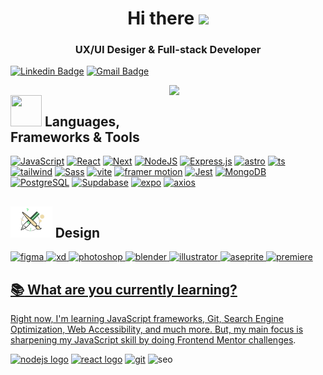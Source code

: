
<h1 align="center"> Hi there <img src="https://media.giphy.com/media/hvRJCLFzcasrR4ia7z/giphy.gif" width="35"></h1>
<h3 align="center">UX/UI Desiger & Full-stack Developer</h3>

[![Linkedin Badge](https://img.shields.io/badge/-yousefelassal-blue?style=flat&logo=Linkedin&logoColor=white&link=https://www.linkedin.com/in/yousefelassal/)](https://www.linkedin.com/in/yousefelassal/)
[![Gmail Badge](https://img.shields.io/badge/-yousefsameh24-c14438?style=flat&logo=Gmail&logoColor=white&link=mailto:yousefsameh24@gmail.com)](mailto:yousefsameh24@gmail.com)

<a href="https://github.com/yousefelassal"><img align="right" src="https://media1.giphy.com/media/3o752mkVmOpzaSxRo4/giphy.gif?cid=790b761151aa094c1459094652f9faf01155315aa3167975&rid=giphy.gif&ct=g" width="250px" height="auto"></a></h2>

## <img src="https://media2.giphy.com/media/QssGEmpkyEOhBCb7e1/giphy.gif?cid=ecf05e47a0n3gi1bfqntqmob8g9aid1oyj2wr3ds3mg700bl&rid=giphy.gif" width="50px" height="50px"> Languages, Frameworks & Tools

<div>
<!--   <a margin="20" href="https://developer.mozilla.org/en-US/docs/Web/HTML" target="_blank"><img  alt="HTML5" src="https://img.shields.io/badge/html5-%23E34F26.svg?style=for-the-badge&logo=html5&logoColor=white"/></a>
  <a margin="20" href="https://developer.mozilla.org/en-US/docs/Web/CSS" target="_blank"><img  alt="CSS3" src="https://img.shields.io/badge/css3-%231572B6.svg?style=for-the-badge&logo=css3&logoColor=white"/></a> -->
  <a margin="20" href="https://developer.mozilla.org/en-US/docs/Web/JavaScript" target="_blank"><img  alt="JavaScript" src="https://img.shields.io/badge/javascript-%23323330.svg?style=for-the-badge&logo=javascript&logoColor=%23F7DF1E"/></a>
  <a margin="20" href="https://reactjs.org" target="_blank"><img  alt="React" src="https://img.shields.io/badge/react-%2320232a.svg?style=for-the-badge&logo=react&logoColor=%2361DAFB"/></a>
  <a margin="20" href="https://nextjs.org/" target="_blank"><img  alt="Next" src="https://img.shields.io/static/v1?style=for-the-badge&message=Next.js&color=000000&logo=Next.js&logoColor=FFFFFF&label="/></a>
  <a margin="20" href="https://nodejs.org" target="_blank"><img  alt="NodeJS" src="https://img.shields.io/badge/node.js-6DA55F?style=for-the-badge&logo=node.js&logoColor=white"/></a>
    <a margin="20" href="https://expressjs.com" target="_blank"><img  alt="Express.js" src="https://img.shields.io/badge/express.js-%23404d59.svg?style=for-the-badge&logo=express&logoColor=%2361DAFB"/></a>
<!--   <a margin="20" href="https://cplusplus.com/" target="_blank"><img alt ="C++" src="https://img.shields.io/static/v1?style=for-the-badge&message=C%2B%2B&color=00599C&logo=C%2B%2B&logoColor=FFFFFF&label="/></a>
  <a margin="20" href="https://www.java.com/en/" target="_blank"><img  alt="java" src ="https://img.shields.io/badge/Java-ED8B00?style=for-the-badge&logo=java&logoColor=white"/></a> -->
<!--   <a margin="20" href="https://www.python.org/" target="_blank"><img  alt="python" src ="https://img.shields.io/badge/Python-14354C?style=for-the-badge&logo=python&logoColor=white"/></a> -->
  <a marigin="20" href= "https://astro.build/" target="_blank"><img src = "https://img.shields.io/static/v1?style=for-the-badge&message=Astro&color=FF5D01&logo=Astro&logoColor=FFFFFF&label=" alt = "astro" /></a>
  <a marigin="20" href= "https://www.typescriptlang.org/" target="_blank"><img src = "https://img.shields.io/badge/TypeScript-007ACC?style=for-the-badge&logo=typescript&logoColor=white" alt = "ts" /></a>
  <a margin="20" href="https://tailwindcss.com/" target="_blank"><img alt ="tailwind" src="https://img.shields.io/static/v1?style=for-the-badge&message=Tailwind+CSS&color=222222&logo=Tailwind+CSS&logoColor=06B6D4&label=" /></a>
<!--   <a margin="20" href="https://webpack.js.org/" target="_blank"><img alt="webpack" src="https://img.shields.io/static/v1?style=for-the-badge&message=Webpack&color=222222&logo=Webpack&logoColor=8DD6F9&label=" /></a> -->
  <a margin="20" href="https://sass-lang.com/" target="_blank"><img alt="Sass" src="https://img.shields.io/static/v1?style=for-the-badge&message=Sass&color=CC6699&logo=Sass&logoColor=FFFFFF&label=" /></a>
  <a margin="20" href="https://vitejs.dev/"><img alt="vite" src="https://img.shields.io/static/v1?style=for-the-badge&message=Vite&color=646CFF&logo=Vite&logoColor=FFFFFF&label="/></a>
<!--   <a margin="20" href="https://reactrouter.com/"><img alt="react router" src="https://img.shields.io/static/v1?style=for-the-badge&message=React+Router&color=CA4245&logo=React+Router&logoColor=FFFFFF&label="/></a> -->
  <a margin="20" href="https://www.framer.com/motion/"><img alt="framer motion" src="https://img.shields.io/static/v1?style=for-the-badge&message=Framer+Motion&color=0055FF&logo=Framer&logoColor=FFFFFF&label="/></a>
  <a margin="20" href="https://jestjs.io/" target="_blank"><img  alt="Jest" src="https://img.shields.io/static/v1?style=for-the-badge&message=Jest&color=C21325&logo=Jest&logoColor=FFFFFF&label="/></a>
  <a margin="20" href="https://www.mongodb.com/" target="_blank"><img  alt="MongoDB" src="https://img.shields.io/static/v1?style=for-the-badge&message=MongoDB&color=47A248&logo=MongoDB&logoColor=FFFFFF&label="/></a>
  <a margin="20" href="https://www.postgresql.org/" target="_blank"><img  alt="PostgreSQL" src="https://img.shields.io/static/v1?style=for-the-badge&message=PostgreSQL&color=4169E1&logo=PostgreSQL&logoColor=FFFFFF&label="/></a>
  <a margin="20" href="https://supabase.com/" target="_blank"><img  alt="Supdabase" src="https://img.shields.io/static/v1?style=for-the-badge&message=Supabase&color=222222&logo=Supabase&logoColor=3ECF8E&label="/></a>
  <a marigin="20" href= "https://expo.dev/" target="_blank"><img src = "https://img.shields.io/badge/expo-1C1E24?style=for-the-badge&logo=expo&logoColor=#D04A37" alt = "expo" /></a>
  <a margin="20" href="https://axios-http.com/docs/intro"><img alt="axios" src="https://img.shields.io/static/v1?style=for-the-badge&message=Axios&color=5A29E4&logo=Axios&logoColor=FFFFFF&label="/></a>
</div>
      
## <img src="https://github.com/yousefelassal/Flappy-Bird-Clone/blob/8d5b83b5f4f448982cd615827689cec437c5ce25/output-onlinegiftools.gif" width="auto" height="50px"> Design
<div>
  <a marigin="20" href= "https://www.figma.com/" target="_blank"><img src = "https://img.shields.io/badge/figma-%23F24E1E.svg?style=for-the-badge&logo=figma&logoColor=white" alt = "figma" />
  <a marigin="20" href= "https://www.adobe.com/" target="_blank"><img src = "https://img.shields.io/static/v1?style=for-the-badge&message=Adobe+XD&color=FF61F6&logo=Adobe+XD&logoColor=FFFFFF&label=" alt = "xd" />
  <a marigin="20" href= "https://www.adobe.com/" target="_blank"><img src = "https://img.shields.io/badge/photoshop-%2331A8FF.svg?style=for-the-badge&logo=adobe%20photoshop&logoColor=white" alt = "photoshop" />
    <a marigin="20" href= "https://www.blender.org/" target="_blank"><img  alt="blender" src="https://img.shields.io/badge/blender-%23F5792A.svg?style=for-the-badge&logo=blender&logoColor=white"/>
  <a marigin="20" href= "https://www.adobe.com/" target="_blank"><img src = "https://img.shields.io/badge/illustrator-%23FF9A00.svg?style=for-the-badge&logo=adobe%20illustrator&logoColor=white" alt = "illustrator" />
    <a marigin="20" href= "https://www.aseprite.org/" target="_blank"><img  alt="aseprite" src="https://img.shields.io/static/v1?style=for-the-badge&message=Aseprite&color=7D929E&logo=Aseprite&logoColor=FFFFFF&label="/>
  <a marigin="20" href= "https://www.adobe.com/" target="_blank"><img src = "https://img.shields.io/static/v1?style=for-the-badge&message=Premiere+Pro&color=9999FF&logo=Adobe+Premiere+Pro&logoColor=FFFFFF&label=" alt = "premiere" />
</div>

## :books: What are you currently learning?

Right now, I'm learning JavaScript frameworks, Git, Search Engine Optimization, Web Accessibility, and much more. But, my main focus is sharpening my JavaScript skill by doing [Frontend Mentor challenges](https://www.frontendmentor.io/challenges/).

<p align="left">
  <a href="https://nodejs.org/en/"><img src="https://cdn-icons-png.flaticon.com/512/5968/5968322.png" alt="nodejs logo" width ="auto" height="70"/></a>
  <a href="https://reactjs.org/"><img src="https://cdn.worldvectorlogo.com/logos/react-1.svg" alt="react logo" width="auto" height="70"/></a>
  <a href="https://git-scm.com/"><img src="https://www.vectorlogo.zone/logos/git-scm/git-scm-icon.svg" alt="git" width="auto" height="70"/></a>
  <img src="https://cdn-icons-png.flaticon.com/512/4693/4693059.png" alt="seo" width="auto" height="70"/>
</p>
